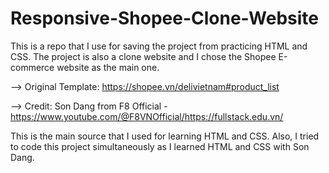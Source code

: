 # Responsive-Shopee-Clone-Website
This is a repo that I use for saving the project from practicing HTML and CSS. The project is also a clone website and I chose the Shopee E-commerce website as the main one.

--> Original Template: https://shopee.vn/delivietnam#product_list

--> Credit: Son Dang from F8 Official - https://www.youtube.com/@F8VNOfficial/https://fullstack.edu.vn/

This is the main source that I used for learning HTML and CSS. Also, I tried to code this project simultaneously as I learned HTML and CSS with Son Dang.
